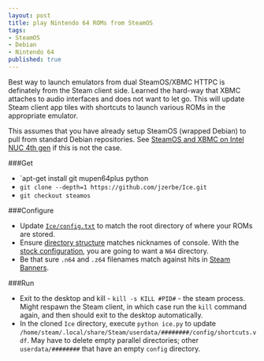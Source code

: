 ```yaml
---
layout: post
title: play Nintendo 64 ROMs from SteamOS
tags:
- SteamOS
- Debian
- Nintendo 64
published: true
---
```

Best way to launch emulators from dual SteamOS/XBMC HTTPC is definately from
the Steam client side. Learned the hard-way that XBMC attaches to audio
interfaces and does not want to let go. This will update Steam client app tiles
with shortcuts to launch various ROMs in the appropriate emulator.

This assumes that you have already setup SteamOS (wrapped Debian) to pull from
standard Debian repositories. See
[SteamOS and XBMC on Intel NUC 4th gen](http://vraidsys.com/2014/04/steamos-and-xbmc-on-intel-nuc-4th-gen/)
if this is not the case.

###Get
- `apt-get install git mupen64plus python
- `git clone --depth=1 https://github.com/jzerbe/Ice.git`
- `git checkout steamos`

###Configure
- Update [`Ice/config.txt`](https://github.com/jzerbe/Ice/pull/1/files#diff-0)
to match the root directory of where your ROMs are stored.
- Ensure
[directory structure](http://scottrice.github.io/Ice/getting-started/#adding-roms)
matches nicknames of console. With the
[stock configuration](https://github.com/jzerbe/Ice/pull/1/files#diff-f454b79607a545fa5766ffa8dd45ebedR62),
you are going to want a `N64` directory.
- Be that sure `.n64` and `.z64` filenames match against hits in
[Steam Banners](http://steambanners.booru.org/).

###Run
- Exit to the desktop and kill - `kill -s KILL #PID#` - the steam process.
Might respawn the Steam client, in which case run the `kill` command again,
and then should exit to the desktop automatically.
- In the cloned `Ice` directory, execute `python ice.py` to update
`/home/steam/.local/share/Steam/userdata/########/config/shortcuts.vdf`.
May have to delete empty parallel directories; other `userdata/########`
that have an empty `config` directory.


